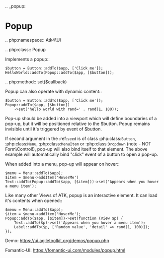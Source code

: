 .. _popup:

# Popup

.. php:namespace:: Atk4\Ui

.. php:class:: Popup

Implements a popup::

    $button = Button::addTo($app, ['Click me']);
    HelloWorld::addTo(Popup::addTo($app, [$button]));

.. php:method:: set($callback)

Popup can also operate with dynamic content::

    $button = Button::addTo($app, ['Click me']);
    Popup::addTo($app, [$button])
        ->set('hello world with rand=' . rand(1, 100));

Pop-up should be added into a viewport which will define boundaries of a pop-up, but it will
be positioned relative to the $button. Popup remains invisible until it's triggered by event of $button.

If second argument in the :ref:`seed` is of class :php:class:`Button`, :php:class:`Menu`,
:php:class:`MenuItem` or :php:class:`Dropdown` (note - NOT Form\Control!), pop-up will also bind itself
to that element. The above example will automatically bind "click" event of a button to open a pop-up.

When added into a menu, pop-up will appear on hover::

    $menu = Menu::addTo($app);
    $item = $menu->addItem('HoverMe')
    Text::addTo(Popup::addTo($app, [$item]))->set('Appears when you hover a menu item');

Like many other Views of ATK, popup is an interactive element. It can load it's contents when opened::

    $menu = Menu::addTo($app);
    $item = $menu->addItem('HoverMe');
    Popup::addTo($app, [$item])->set(function (View $p) {
        Text::addTo($p)->set('Appears when you hover a menu item');
        Label::addTo($p, ['Random value', 'detail' => rand(1, 100)]);
    });

Demo: https://ui.agiletoolkit.org/demos/popup.php

Fomantic-UI: https://fomantic-ui.com/modules/popup.html

